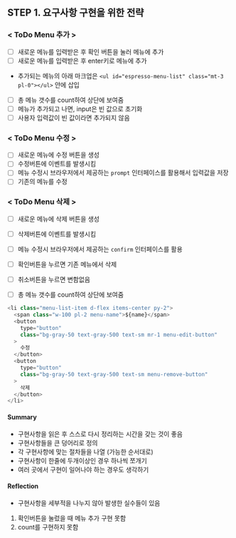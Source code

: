 ## STEP 1. 요구사항 구현을 위한 전략

### < ToDo Menu 추가 >
- [ ] 새로운 메뉴를 입력받은 후 확인 버튼을 눌러 메뉴에 추가
- [ ] 새로운 메뉴를 입력받은 후 enter키로 메뉴에 추가
- 추가되는 메뉴의 아래 마크업은 `<ul id="espresso-menu-list" class="mt-3 pl-0"></ul>` 안에 삽입
- [ ] 총 메뉴 갯수를 count하여 상단에 보여줌
- [ ] 메뉴가 추가되고 나면, input은 빈 값으로 초기화
- [ ] 사용자 입력값이 빈 값이라면 추가되지 않음

### < ToDo Menu 수정 >
- [ ] 새로운 메뉴에 수정 버튼을 생성
- [ ] 수정버튼에 이벤트를 발생시킴
- [ ] 메뉴 수정시 브라우저에서 제공하는 `prompt` 인터페이스를 활용해서 입력값을 저장
- [ ] 기존의 메뉴를 수정

### < ToDo Menu 삭제 >
- [ ] 새로운 메뉴에 삭제 버튼을 생성
- [ ] 삭제버튼에 이벤트를 발생시킴
- [ ] 메뉴 수정시 브라우저에서 제공하는 `confirm` 인터페이스를 활용
- [ ] 확인버튼을 누르면 기존 메뉴에서 삭제
- [ ] 취소버튼을 누르면 변함없음
- [ ] 총 메뉴 갯수를 count하여 상단에 보여줌


```js
<li class="menu-list-item d-flex items-center py-2">
  <span class="w-100 pl-2 menu-name">${name}</span>
  <button
    type="button"
    class="bg-gray-50 text-gray-500 text-sm mr-1 menu-edit-button"
  >
    수정
  </button>
  <button
    type="button"
    class="bg-gray-50 text-gray-500 text-sm menu-remove-button"
  >
    삭제
  </button>
</li>
```


#### Summary
- 구현사항을 읽은 후 스스로 다시 정리하는 시간을 갖는 것이 좋음
- 구현사항들을 큰 덩어리로 정의
- 각 구현사항에 맞는 절차들을 나열 (가능한 순서대로)
- 구현사항이 한줄에 두개이상인 경우 하나씩 쪼개기 
- 여러 곳에서 구현이 일어나야 하는 경우도 생각하기 

#### Reflection
- 구현사항을 세부적을 나누지 않아 발생한 실수들이 있음
 1. 확인버튼을 눌렀을 때 메뉴 추가 구현 못함  
 2. count를 구현하지 못함